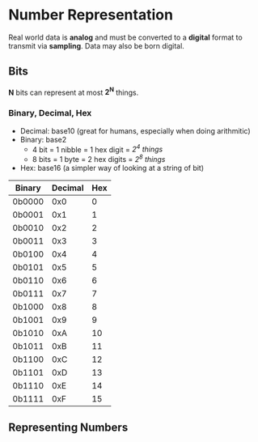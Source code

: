 # Number Representation
Real world data is **analog** and must be converted to a **digital** format to transmit via **sampling**. Data may also be born digital. 

## Bits
**N** bits can represent at most **2<sup>N</sup>** things. 

### Binary, Decimal, Hex

* Decimal: base10 (great for humans, especially when doing arithmitic)
* Binary: base2
	* 4 bit = 1 nibble = 1 hex digit = *2<sup>4</sup> things* 
	* 8 bits = 1 byte = 2 hex digits = *2<sup>8</sup> things* 
* Hex: base16 (a simpler way of looking at a string of bit)

Binary | Decimal | Hex
---|---|---
0b0000|0x0|0
0b0001|0x1|1
0b0010|0x2|2
0b0011|0x3|3
0b0100|0x4|4
0b0101|0x5|5
0b0110|0x6|6
0b0111|0x7|7
0b1000|0x8|8
0b1001|0x9|9
0b1010|0xA|10
0b1011|0xB|11
0b1100|0xC|12
0b1101|0xD|13
0b1110|0xE|14
0b1111|0xF|15

## Representing Numbers